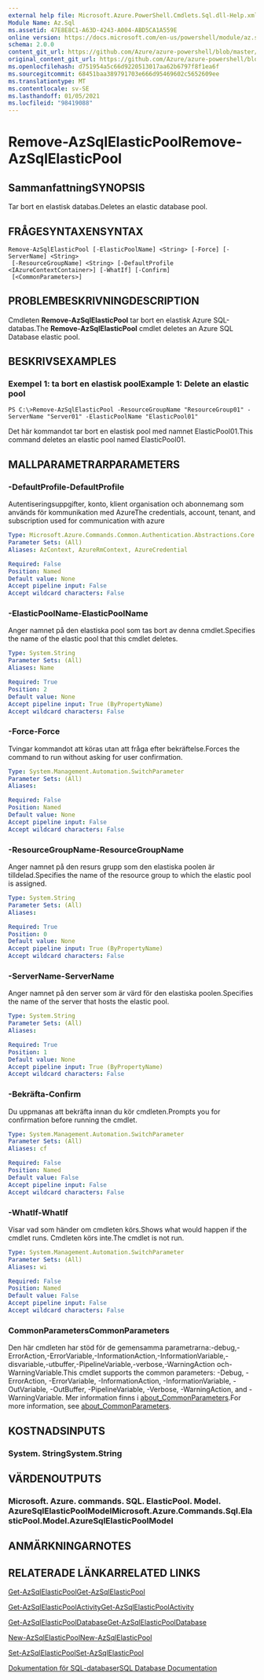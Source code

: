 ```yaml
---
external help file: Microsoft.Azure.PowerShell.Cmdlets.Sql.dll-Help.xml
Module Name: Az.Sql
ms.assetid: 47E8E8C1-A63D-4243-A004-ABD5CA1A559E
online version: https://docs.microsoft.com/en-us/powershell/module/az.sql/remove-azsqlelasticpool
schema: 2.0.0
content_git_url: https://github.com/Azure/azure-powershell/blob/master/src/Sql/Sql/help/Remove-AzSqlElasticPool.md
original_content_git_url: https://github.com/Azure/azure-powershell/blob/master/src/Sql/Sql/help/Remove-AzSqlElasticPool.md
ms.openlocfilehash: d751954a5c66d9220513017aa62b6797f8f1ea6f
ms.sourcegitcommit: 68451baa389791703e666d95469602c5652609ee
ms.translationtype: MT
ms.contentlocale: sv-SE
ms.lasthandoff: 01/05/2021
ms.locfileid: "98419088"
---
```

# <span data-ttu-id="de9f3-101">Remove-AzSqlElasticPool</span><span class="sxs-lookup"><span data-stu-id="de9f3-101">Remove-AzSqlElasticPool</span></span>

## <span data-ttu-id="de9f3-102">Sammanfattning</span><span class="sxs-lookup"><span data-stu-id="de9f3-102">SYNOPSIS</span></span>
<span data-ttu-id="de9f3-103">Tar bort en elastisk databas.</span><span class="sxs-lookup"><span data-stu-id="de9f3-103">Deletes an elastic database pool.</span></span>

## <span data-ttu-id="de9f3-104">FRÅGESYNTAXEN</span><span class="sxs-lookup"><span data-stu-id="de9f3-104">SYNTAX</span></span>

```
Remove-AzSqlElasticPool [-ElasticPoolName] <String> [-Force] [-ServerName] <String>
 [-ResourceGroupName] <String> [-DefaultProfile <IAzureContextContainer>] [-WhatIf] [-Confirm]
 [<CommonParameters>]
```

## <span data-ttu-id="de9f3-105">PROBLEMBESKRIVNING</span><span class="sxs-lookup"><span data-stu-id="de9f3-105">DESCRIPTION</span></span>
<span data-ttu-id="de9f3-106">Cmdleten **Remove-AzSqlElasticPool** tar bort en elastisk Azure SQL-databas.</span><span class="sxs-lookup"><span data-stu-id="de9f3-106">The **Remove-AzSqlElasticPool** cmdlet deletes an Azure SQL Database elastic pool.</span></span>

## <span data-ttu-id="de9f3-107">BESKRIVS</span><span class="sxs-lookup"><span data-stu-id="de9f3-107">EXAMPLES</span></span>

### <span data-ttu-id="de9f3-108">Exempel 1: ta bort en elastisk pool</span><span class="sxs-lookup"><span data-stu-id="de9f3-108">Example 1: Delete an elastic pool</span></span>
```
PS C:\>Remove-AzSqlElasticPool -ResourceGroupName "ResourceGroup01" -ServerName "Server01" -ElasticPoolName "ElasticPool01"
```

<span data-ttu-id="de9f3-109">Det här kommandot tar bort en elastisk pool med namnet ElasticPool01.</span><span class="sxs-lookup"><span data-stu-id="de9f3-109">This command deletes an elastic pool named ElasticPool01.</span></span>

## <span data-ttu-id="de9f3-110">MALLPARAMETRAR</span><span class="sxs-lookup"><span data-stu-id="de9f3-110">PARAMETERS</span></span>

### <span data-ttu-id="de9f3-111">-DefaultProfile</span><span class="sxs-lookup"><span data-stu-id="de9f3-111">-DefaultProfile</span></span>
<span data-ttu-id="de9f3-112">Autentiseringsuppgifter, konto, klient organisation och abonnemang som används för kommunikation med Azure</span><span class="sxs-lookup"><span data-stu-id="de9f3-112">The credentials, account, tenant, and subscription used for communication with azure</span></span>

```yaml
Type: Microsoft.Azure.Commands.Common.Authentication.Abstractions.Core.IAzureContextContainer
Parameter Sets: (All)
Aliases: AzContext, AzureRmContext, AzureCredential

Required: False
Position: Named
Default value: None
Accept pipeline input: False
Accept wildcard characters: False
```

### <span data-ttu-id="de9f3-113">-ElasticPoolName</span><span class="sxs-lookup"><span data-stu-id="de9f3-113">-ElasticPoolName</span></span>
<span data-ttu-id="de9f3-114">Anger namnet på den elastiska pool som tas bort av denna cmdlet.</span><span class="sxs-lookup"><span data-stu-id="de9f3-114">Specifies the name of the elastic pool that this cmdlet deletes.</span></span>

```yaml
Type: System.String
Parameter Sets: (All)
Aliases: Name

Required: True
Position: 2
Default value: None
Accept pipeline input: True (ByPropertyName)
Accept wildcard characters: False
```

### <span data-ttu-id="de9f3-115">-Force</span><span class="sxs-lookup"><span data-stu-id="de9f3-115">-Force</span></span>
<span data-ttu-id="de9f3-116">Tvingar kommandot att köras utan att fråga efter bekräftelse.</span><span class="sxs-lookup"><span data-stu-id="de9f3-116">Forces the command to run without asking for user confirmation.</span></span>

```yaml
Type: System.Management.Automation.SwitchParameter
Parameter Sets: (All)
Aliases:

Required: False
Position: Named
Default value: None
Accept pipeline input: False
Accept wildcard characters: False
```

### <span data-ttu-id="de9f3-117">-ResourceGroupName</span><span class="sxs-lookup"><span data-stu-id="de9f3-117">-ResourceGroupName</span></span>
<span data-ttu-id="de9f3-118">Anger namnet på den resurs grupp som den elastiska poolen är tilldelad.</span><span class="sxs-lookup"><span data-stu-id="de9f3-118">Specifies the name of the resource group to which the elastic pool is assigned.</span></span>

```yaml
Type: System.String
Parameter Sets: (All)
Aliases:

Required: True
Position: 0
Default value: None
Accept pipeline input: True (ByPropertyName)
Accept wildcard characters: False
```

### <span data-ttu-id="de9f3-119">-ServerName</span><span class="sxs-lookup"><span data-stu-id="de9f3-119">-ServerName</span></span>
<span data-ttu-id="de9f3-120">Anger namnet på den server som är värd för den elastiska poolen.</span><span class="sxs-lookup"><span data-stu-id="de9f3-120">Specifies the name of the server that hosts the elastic pool.</span></span>

```yaml
Type: System.String
Parameter Sets: (All)
Aliases:

Required: True
Position: 1
Default value: None
Accept pipeline input: True (ByPropertyName)
Accept wildcard characters: False
```

### <span data-ttu-id="de9f3-121">-Bekräfta</span><span class="sxs-lookup"><span data-stu-id="de9f3-121">-Confirm</span></span>
<span data-ttu-id="de9f3-122">Du uppmanas att bekräfta innan du kör cmdleten.</span><span class="sxs-lookup"><span data-stu-id="de9f3-122">Prompts you for confirmation before running the cmdlet.</span></span>

```yaml
Type: System.Management.Automation.SwitchParameter
Parameter Sets: (All)
Aliases: cf

Required: False
Position: Named
Default value: False
Accept pipeline input: False
Accept wildcard characters: False
```

### <span data-ttu-id="de9f3-123">-WhatIf</span><span class="sxs-lookup"><span data-stu-id="de9f3-123">-WhatIf</span></span>
<span data-ttu-id="de9f3-124">Visar vad som händer om cmdleten körs.</span><span class="sxs-lookup"><span data-stu-id="de9f3-124">Shows what would happen if the cmdlet runs.</span></span>
<span data-ttu-id="de9f3-125">Cmdleten körs inte.</span><span class="sxs-lookup"><span data-stu-id="de9f3-125">The cmdlet is not run.</span></span>

```yaml
Type: System.Management.Automation.SwitchParameter
Parameter Sets: (All)
Aliases: wi

Required: False
Position: Named
Default value: False
Accept pipeline input: False
Accept wildcard characters: False
```

### <span data-ttu-id="de9f3-126">CommonParameters</span><span class="sxs-lookup"><span data-stu-id="de9f3-126">CommonParameters</span></span>
<span data-ttu-id="de9f3-127">Den här cmdleten har stöd för de gemensamma parametrarna:-debug,-ErrorAction,-ErrorVariable,-InformationAction,-InformationVariable,-disvariable,-utbuffer,-PipelineVariable,-verbose,-WarningAction och-WarningVariable.</span><span class="sxs-lookup"><span data-stu-id="de9f3-127">This cmdlet supports the common parameters: -Debug, -ErrorAction, -ErrorVariable, -InformationAction, -InformationVariable, -OutVariable, -OutBuffer, -PipelineVariable, -Verbose, -WarningAction, and -WarningVariable.</span></span> <span data-ttu-id="de9f3-128">Mer information finns i [about_CommonParameters](http://go.microsoft.com/fwlink/?LinkID=113216).</span><span class="sxs-lookup"><span data-stu-id="de9f3-128">For more information, see [about_CommonParameters](http://go.microsoft.com/fwlink/?LinkID=113216).</span></span>

## <span data-ttu-id="de9f3-129">KOSTNADS</span><span class="sxs-lookup"><span data-stu-id="de9f3-129">INPUTS</span></span>

### <span data-ttu-id="de9f3-130">System. String</span><span class="sxs-lookup"><span data-stu-id="de9f3-130">System.String</span></span>

## <span data-ttu-id="de9f3-131">VÄRDEN</span><span class="sxs-lookup"><span data-stu-id="de9f3-131">OUTPUTS</span></span>

### <span data-ttu-id="de9f3-132">Microsoft. Azure. commands. SQL. ElasticPool. Model. AzureSqlElasticPoolModel</span><span class="sxs-lookup"><span data-stu-id="de9f3-132">Microsoft.Azure.Commands.Sql.ElasticPool.Model.AzureSqlElasticPoolModel</span></span>

## <span data-ttu-id="de9f3-133">ANMÄRKNINGAR</span><span class="sxs-lookup"><span data-stu-id="de9f3-133">NOTES</span></span>

## <span data-ttu-id="de9f3-134">RELATERADE LÄNKAR</span><span class="sxs-lookup"><span data-stu-id="de9f3-134">RELATED LINKS</span></span>

[<span data-ttu-id="de9f3-135">Get-AzSqlElasticPool</span><span class="sxs-lookup"><span data-stu-id="de9f3-135">Get-AzSqlElasticPool</span></span>](./Get-AzSqlElasticPool.md)

[<span data-ttu-id="de9f3-136">Get-AzSqlElasticPoolActivity</span><span class="sxs-lookup"><span data-stu-id="de9f3-136">Get-AzSqlElasticPoolActivity</span></span>](./Get-AzSqlElasticPoolActivity.md)

[<span data-ttu-id="de9f3-137">Get-AzSqlElasticPoolDatabase</span><span class="sxs-lookup"><span data-stu-id="de9f3-137">Get-AzSqlElasticPoolDatabase</span></span>](./Get-AzSqlElasticPoolDatabase.md)

[<span data-ttu-id="de9f3-138">New-AzSqlElasticPool</span><span class="sxs-lookup"><span data-stu-id="de9f3-138">New-AzSqlElasticPool</span></span>](./New-AzSqlElasticPool.md)

[<span data-ttu-id="de9f3-139">Set-AzSqlElasticPool</span><span class="sxs-lookup"><span data-stu-id="de9f3-139">Set-AzSqlElasticPool</span></span>](./Set-AzSqlElasticPool.md)

[<span data-ttu-id="de9f3-140">Dokumentation för SQL-databaser</span><span class="sxs-lookup"><span data-stu-id="de9f3-140">SQL Database Documentation</span></span>](https://docs.microsoft.com/azure/sql-database/)


